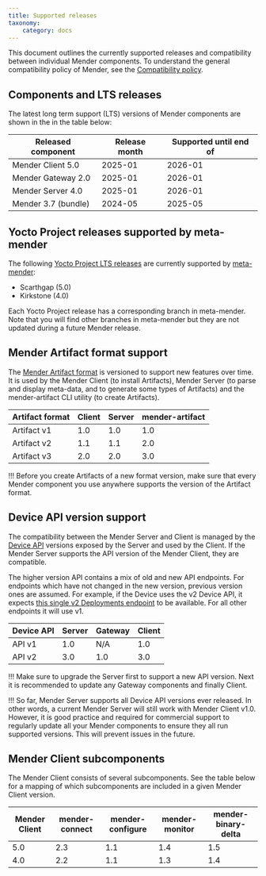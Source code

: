 ```yaml
---
title: Supported releases
taxonomy:
    category: docs
---
```


This document outlines the currently supported releases and compatibility between
individual Mender components. To understand the general compatibility policy
of Mender, see the [Compatibility policy](../../02.Overview/15.Compatibility-policy/docs.md).


## Components and LTS releases

The latest long term support (LTS) versions of Mender components are shown in the
in the table below:

| Released component  | Release month | Supported until end of |
| ------------------- | ------------- | ---------------------- |
| Mender Client 5.0   | 2025-01       | 2026-01                |
| Mender Gateway 2.0  | 2025-01       | 2026-01                |
| Mender Server 4.0   | 2025-01       | 2026-01                |
| Mender 3.7 (bundle) | 2024-05       | 2025-05                |


## Yocto Project releases supported by meta-mender

The following [Yocto Project LTS releases](https://wiki.yoctoproject.org/wiki/Releases?target=_blank)
are currently supported by [meta-mender](https://github.com/mendersoftware/meta-mender?target=_blank):

* Scarthgap (5.0)
* Kirkstone (4.0)

Each Yocto Project release has a corresponding branch in meta-mender.
Note that you will find other branches in meta-mender but they are not
updated during a future Mender release.


## Mender Artifact format support

The [Mender Artifact format](../../02.Overview/03.Artifact/docs.md) is versioned
to support new features over time. It is used by the Mender Client (to install Artifacts),
Mender Server (to parse and display meta-data, and to generate some types of Artifacts)
and the mender-artifact CLI utility (to create Artifacts).

| Artifact format | Client | Server | mender-artifact |
| --------------- | ------ | ------ | --------------- |
| Artifact v1     | 1.0    | 1.0    | 1.0             |
| Artifact v2     | 1.1    | 1.1    | 2.0             |
| Artifact v3     | 2.0    | 2.0    | 3.0             |

!!! Before you create Artifacts of a new format version, make sure that every Mender
component you use anywhere supports the version of the Artifact format.


## Device API version support

The compatibility between the Mender Server and Client is managed by the
[Device API](https://docs.mender.io/api/#device-apis?target=_blank#device-apis)
versions exposed by the Server and used by the Client.
If the Mender Server supports the API version of the Mender Client, they are compatible.

The higher version API contains a mix of old and new API endpoints. For endpoints which
have not changed in the new version, previous version ones are assumed. For example, if
the Device uses the v2 Device API, it expects
[this single v2 Deployments endpoint](https://docs.mender.io/api/?target=_blank#device-api-deployments-v2)
to be available. For all other endpoints it will use v1.

| Device API | Server | Gateway | Client |
| ---------- | ------ | ------- | ------ |
| API v1     | 1.0    | N/A     | 1.0    |
| API v2     | 3.0    | 1.0     | 3.0    |

!!! Make sure to upgrade the Server first to support a new API version. Next it is
recommended to update any Gateway components and finally Client.

!!! So far, Mender Server supports all Device API versions ever released. In other words,
a current Mender Server will still work with Mender Client v1.0. However, it is good practice
and required for commercial support to regularly update all your Mender components to
ensure they all run supported versions. This will prevent issues in the future.


## Mender Client subcomponents
The Mender Client consists of several subcomponents. See the table below for a mapping
of which subcomponents are included in a given Mender Client version.

| Mender Client | mender-connect | mender-configure | mender-monitor | mender-binary-delta |
| ------------- | -------------- | ---------------- | -------------- | ------------------- |
| 5.0           | 2.3            | 1.1              | 1.4            | 1.5                 |
| 4.0           | 2.2            | 1.1              | 1.3            | 1.4                 |
